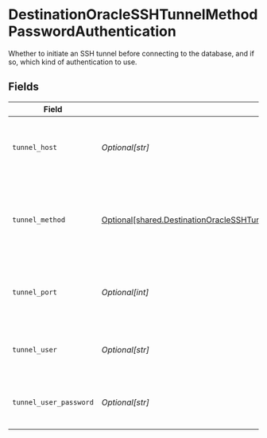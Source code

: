 # DestinationOracleSSHTunnelMethodPasswordAuthentication

Whether to initiate an SSH tunnel before connecting to the database, and if so, which kind of authentication to use.


## Fields

| Field                                                                                                                                                                                | Type                                                                                                                                                                                 | Required                                                                                                                                                                             | Description                                                                                                                                                                          | Example                                                                                                                                                                              |
| ------------------------------------------------------------------------------------------------------------------------------------------------------------------------------------ | ------------------------------------------------------------------------------------------------------------------------------------------------------------------------------------ | ------------------------------------------------------------------------------------------------------------------------------------------------------------------------------------ | ------------------------------------------------------------------------------------------------------------------------------------------------------------------------------------ | ------------------------------------------------------------------------------------------------------------------------------------------------------------------------------------ |
| `tunnel_host`                                                                                                                                                                        | *Optional[str]*                                                                                                                                                                      | :heavy_check_mark:                                                                                                                                                                   | Hostname of the jump server host that allows inbound ssh tunnel.                                                                                                                     |                                                                                                                                                                                      |
| `tunnel_method`                                                                                                                                                                      | [Optional[shared.DestinationOracleSSHTunnelMethodPasswordAuthenticationTunnelMethod]](undefined/models/shared/destinationoraclesshtunnelmethodpasswordauthenticationtunnelmethod.md) | :heavy_check_mark:                                                                                                                                                                   | Connect through a jump server tunnel host using username and password authentication                                                                                                 |                                                                                                                                                                                      |
| `tunnel_port`                                                                                                                                                                        | *Optional[int]*                                                                                                                                                                      | :heavy_minus_sign:                                                                                                                                                                   | Port on the proxy/jump server that accepts inbound ssh connections.                                                                                                                  | 22                                                                                                                                                                                   |
| `tunnel_user`                                                                                                                                                                        | *Optional[str]*                                                                                                                                                                      | :heavy_check_mark:                                                                                                                                                                   | OS-level username for logging into the jump server host                                                                                                                              |                                                                                                                                                                                      |
| `tunnel_user_password`                                                                                                                                                               | *Optional[str]*                                                                                                                                                                      | :heavy_check_mark:                                                                                                                                                                   | OS-level password for logging into the jump server host                                                                                                                              |                                                                                                                                                                                      |